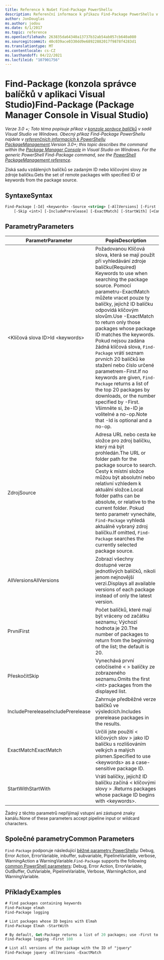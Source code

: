 ```yaml
---
title: Reference k NuGet Find-Package PowerShellu
description: Referenční informace k příkazu Find-Package PowerShellu v konzole správce balíčků NuGet v aplikaci Visual Studio.
author: JonDouglas
ms.author: jodou
ms.date: 6/1/2017
ms.topic: reference
ms.openlocfilehash: 263835da64340a13737b32ab54ab057cb640a080
ms.sourcegitcommit: 40c039ace0330dd9e68922882017f9878f4283d1
ms.translationtype: MT
ms.contentlocale: cs-CZ
ms.lasthandoff: 04/22/2021
ms.locfileid: "107901756"
---
```

# <a name="find-package-package-manager-console-in-visual-studio"></a><span data-ttu-id="4a7f8-103">Find-Package (konzola správce balíčků v aplikaci Visual Studio)</span><span class="sxs-lookup"><span data-stu-id="4a7f8-103">Find-Package (Package Manager Console in Visual Studio)</span></span>

<span data-ttu-id="4a7f8-104">*Verze 3.0 +; Toto téma popisuje příkaz v [konzole správce balíčků](../../consume-packages/install-use-packages-powershell.md) v sadě Visual Studio ve Windows. Obecný příkaz Find-Package PowerShellu najdete v [referenčních informacích k PowerShellu PackageManagement](/powershell/module/packagemanagement).*</span><span class="sxs-lookup"><span data-stu-id="4a7f8-104">*Version 3.0+; this topic describes the command within the [Package Manager Console](../../consume-packages/install-use-packages-powershell.md) in Visual Studio on Windows. For the generic PowerShell Find-Package command, see the [PowerShell PackageManagement reference](/powershell/module/packagemanagement).*</span></span>

<span data-ttu-id="4a7f8-105">Získá sadu vzdálených balíčků se zadaným ID nebo klíčovými slovy ze zdroje balíčku.</span><span class="sxs-lookup"><span data-stu-id="4a7f8-105">Gets the set of remote packages with specified ID or keywords from the package source.</span></span>

## <a name="syntax"></a><span data-ttu-id="4a7f8-106">Syntaxe</span><span class="sxs-lookup"><span data-stu-id="4a7f8-106">Syntax</span></span>

```ps
Find-Package [-Id] <keywords> -Source <string> [-AllVersions] [-First [<int>]]
    [-Skip <int>] [-IncludePrerelease] [-ExactMatch] [-StartWith] [<CommonParameters>]
```

## <a name="parameters"></a><span data-ttu-id="4a7f8-107">Parametry</span><span class="sxs-lookup"><span data-stu-id="4a7f8-107">Parameters</span></span>

| <span data-ttu-id="4a7f8-108">Parametr</span><span class="sxs-lookup"><span data-stu-id="4a7f8-108">Parameter</span></span> | <span data-ttu-id="4a7f8-109">Popis</span><span class="sxs-lookup"><span data-stu-id="4a7f8-109">Description</span></span> |
| --- | --- |
| <span data-ttu-id="4a7f8-110">&lt;Klíčová slova ID&gt;</span><span class="sxs-lookup"><span data-stu-id="4a7f8-110">Id &lt;keywords&gt;</span></span> | <span data-ttu-id="4a7f8-111">Požadovanou Klíčová slova, která se mají použít při vyhledávání zdroje balíčku</span><span class="sxs-lookup"><span data-stu-id="4a7f8-111">(Required) Keywords to use when searching the package source.</span></span> <span data-ttu-id="4a7f8-112">Pomocí parametru-ExactMatch můžete vracet pouze ty balíčky, jejichž ID balíčku odpovídá klíčovým slovům.</span><span class="sxs-lookup"><span data-stu-id="4a7f8-112">Use -ExactMatch to return only those packages whose package ID matches the keywords.</span></span> <span data-ttu-id="4a7f8-113">Pokud nejsou zadána žádná klíčová slova, `Find-Package` vrátí seznam prvních 20 balíčků ke stažení nebo číslo určené parametrem-First.</span><span class="sxs-lookup"><span data-stu-id="4a7f8-113">If no keywords are given, `Find-Package` returns a list of the top 20 packages by downloads, or the number specified by -First.</span></span> <span data-ttu-id="4a7f8-114">Všimněte si, že-ID je volitelné a no-op.</span><span class="sxs-lookup"><span data-stu-id="4a7f8-114">Note that -Id is optional and a no-op.</span></span> |
| <span data-ttu-id="4a7f8-115">Zdroj</span><span class="sxs-lookup"><span data-stu-id="4a7f8-115">Source</span></span> | <span data-ttu-id="4a7f8-116">Adresa URL nebo cesta ke složce pro zdroj balíčku, který má být prohledán.</span><span class="sxs-lookup"><span data-stu-id="4a7f8-116">The URL or folder path for the package source to search.</span></span> <span data-ttu-id="4a7f8-117">Cesty k místní složce můžou být absolutní nebo relativní vzhledem k aktuální složce.</span><span class="sxs-lookup"><span data-stu-id="4a7f8-117">Local folder paths can be absolute, or relative to the current folder.</span></span> <span data-ttu-id="4a7f8-118">Pokud tento parametr vynecháte, `Find-Package` vyhledá aktuálně vybraný zdroj balíčku.</span><span class="sxs-lookup"><span data-stu-id="4a7f8-118">If omitted, `Find-Package` searches the currently selected package source.</span></span> |
| <span data-ttu-id="4a7f8-119">AllVersions</span><span class="sxs-lookup"><span data-stu-id="4a7f8-119">AllVersions</span></span> | <span data-ttu-id="4a7f8-120">Zobrazí všechny dostupné verze jednotlivých balíčků, nikoli jenom nejnovější verzi.</span><span class="sxs-lookup"><span data-stu-id="4a7f8-120">Displays all available versions of each package instead of only the latest version.</span></span> |
| <span data-ttu-id="4a7f8-121">První</span><span class="sxs-lookup"><span data-stu-id="4a7f8-121">First</span></span> | <span data-ttu-id="4a7f8-122">Počet balíčků, které mají být vráceny od začátku seznamu; Výchozí hodnota je 20.</span><span class="sxs-lookup"><span data-stu-id="4a7f8-122">The number of packages to return from the beginning of the list; the default is 20.</span></span> |
| <span data-ttu-id="4a7f8-123">Přeskočit</span><span class="sxs-lookup"><span data-stu-id="4a7f8-123">Skip</span></span> | <span data-ttu-id="4a7f8-124">Vynechává první celočíselné &lt; &gt; balíčky ze zobrazeného seznamu.</span><span class="sxs-lookup"><span data-stu-id="4a7f8-124">Omits the first &lt;int&gt; packages from the displayed list.</span></span>  |
| <span data-ttu-id="4a7f8-125">IncludePrerelease</span><span class="sxs-lookup"><span data-stu-id="4a7f8-125">IncludePrerelease</span></span> | <span data-ttu-id="4a7f8-126">Zahrnuje předběžné verze balíčků ve výsledcích.</span><span class="sxs-lookup"><span data-stu-id="4a7f8-126">Includes prerelease packages in the results.</span></span> |
| <span data-ttu-id="4a7f8-127">ExactMatch</span><span class="sxs-lookup"><span data-stu-id="4a7f8-127">ExactMatch</span></span> | <span data-ttu-id="4a7f8-128">Určili jste použití &lt; klíčových slov &gt; jako ID balíčku s rozlišováním velkých a malých písmen.</span><span class="sxs-lookup"><span data-stu-id="4a7f8-128">Specified to use &lt;keywords&gt; as a case-sensitive package ID.</span></span> |
| <span data-ttu-id="4a7f8-129">StartWith</span><span class="sxs-lookup"><span data-stu-id="4a7f8-129">StartWith</span></span> | <span data-ttu-id="4a7f8-130">Vrátí balíčky, jejichž ID balíčku začíná &lt; klíčovými slovy &gt; .</span><span class="sxs-lookup"><span data-stu-id="4a7f8-130">Returns packages whose package ID begins with &lt;keywords&gt;.</span></span> |

<span data-ttu-id="4a7f8-131">Žádný z těchto parametrů nepřijímají vstupní ani zástupné znaky kanálu.</span><span class="sxs-lookup"><span data-stu-id="4a7f8-131">None of these parameters accept pipeline input or wildcard characters.</span></span>

## <a name="common-parameters"></a><span data-ttu-id="4a7f8-132">Společné parametry</span><span class="sxs-lookup"><span data-stu-id="4a7f8-132">Common Parameters</span></span>

<span data-ttu-id="4a7f8-133">`Find-Package` podporuje následující [běžné parametry PowerShellu](/powershell/module/microsoft.powershell.core/about/about_commonparameters): Debug, Error Action, ErrorVariable, inbuffer, subvariable, PipelineVariable, verbose, WarningAction a WarningVariable.</span><span class="sxs-lookup"><span data-stu-id="4a7f8-133">`Find-Package` supports the following [common PowerShell parameters](/powershell/module/microsoft.powershell.core/about/about_commonparameters): Debug, Error Action, ErrorVariable, OutBuffer, OutVariable, PipelineVariable, Verbose, WarningAction, and WarningVariable.</span></span>

## <a name="examples"></a><span data-ttu-id="4a7f8-134">Příklady</span><span class="sxs-lookup"><span data-stu-id="4a7f8-134">Examples</span></span>

```ps
# Find packages containing keywords
Find-Package elmah
Find-Package logging

# List packages whose ID begins with Elmah
Find-Package Elmah -StartWith

# By default, Get-Package returns a list of 20 packages; use -First to show more
Find-Package logging -First 100

# List all versions of the package with the ID of "jquery"
Find-Package jquery -AllVersions -ExactMatch
```